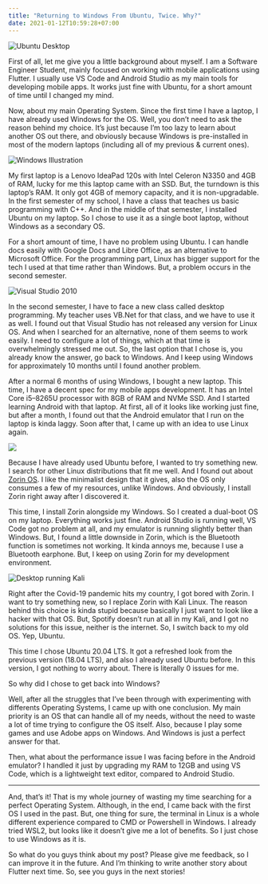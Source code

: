 ```yaml
---
title: "Returning to Windows From Ubuntu, Twice. Why?"
date: 2021-01-12T10:59:28+07:00
---
```


![Ubuntu Desktop](https://cdn-images-1.medium.com/max/6144/1*4v-WygvY4uukdlN3SYkbYw.png)

First of all, let me give you a little background about myself. I am a Software Engineer Student, mainly focused on working with mobile applications using Flutter. I usually use VS Code and Android Studio as my main tools for developing mobile apps. It works just fine with Ubuntu, for a short amount of time until I changed my mind.

Now, about my main Operating System. Since the first time I have a laptop, I have already used Windows for the OS. Well, you don’t need to ask the reason behind my choice. It’s just because I’m too lazy to learn about another OS out there, and obviously because Windows is pre-installed in most of the modern laptops (including all of my previous & current ones).

![Windows Illustration](https://cdn-images-1.medium.com/max/3840/1*BjWC6atbEI7jS23iINtlXA.png)

My first laptop is a Lenovo IdeaPad 120s with Intel Celeron N3350 and 4GB of RAM, lucky for me this laptop came with an SSD. But, the turndown is this laptop’s RAM. It only got 4GB of memory capacity, and it is non-upgradable. In the first semester of my school, I have a class that teaches us basic programming with C++. And in the middle of that semester, I installed Ubuntu on my laptop. So I chose to use it as a single boot laptop, without Windows as a secondary OS.

For a short amount of time, I have no problem using Ubuntu. I can handle docs easily with Google Docs and Libre Office, as an alternative to Microsoft Office. For the programming part, Linux has bigger support for the tech I used at that time rather than Windows. But, a problem occurs in the second semester.

![Visual Studio 2010](https://cdn-images-1.medium.com/max/2000/1*6NARts17HkhDyqWd1ADleQ.jpeg)

In the second semester, I have to face a new class called desktop programming. My teacher uses VB.Net for that class, and we have to use it as well. I found out that Visual Studio has not released any version for Linux OS. And when I searched for an alternative, none of them seems to work easily. I need to configure a lot of things, which at that time is overwhelmingly stressed me out. So, the last option that I chose is, you already know the answer, go back to Windows. And I keep using Windows for approximately 10 months until I found another problem.

After a normal 6 months of using Windows, I bought a new laptop. This time, I have a decent spec for my mobile apps development. It has an Intel Core i5–8265U processor with 8GB of RAM and NVMe SSD. And I started learning Android with that laptop. At first, all of it looks like working just fine, but after a month, I found out that the Android emulator that I run on the laptop is kinda laggy. Soon after that, I came up with an idea to use Linux again.

![](https://cdn-images-1.medium.com/max/3000/1*W-4z3C68Ad-3deEgvyeAhw.jpeg)

Because I have already used Ubuntu before, I wanted to try something new. I search for other Linux distributions that fit me well. And I found out about [Zorin OS](https://zorinos.com/). I like the minimalist design that it gives, also the OS only consumes a few of my resources, unlike Windows. And obviously, I install Zorin right away after I discovered it.

This time, I install Zorin alongside my Windows. So I created a dual-boot OS on my laptop. Everything works just fine. Android Studio is running well, VS Code got no problem at all, and my emulator is running slightly better than Windows. But, I found a little downside in Zorin, which is the Bluetooth function is sometimes not working. It kinda annoys me, because I use a Bluetooth earphone. But, I keep on using Zorin for my development environment.

![Desktop running Kali](https://cdn-images-1.medium.com/max/2732/1*uyg46mBY4iD9KHB2d7qH6A.png)

Right after the Covid-19 pandemic hits my country, I got bored with Zorin. I want to try something new, so I replace Zorin with Kali Linux. The reason behind this choice is kinda stupid because basically I just want to look like a hacker with that OS. But, Spotify doesn’t run at all in my Kali, and I got no solutions for this issue, neither is the internet. So, I switch back to my old OS. Yep, Ubuntu.

This time I chose Ubuntu 20.04 LTS. It got a refreshed look from the previous version (18.04 LTS), and also I already used Ubuntu before. In this version, I got nothing to worry about. There is literally 0 issues for me.

So why did I chose to get back into Windows?

Well, after all the struggles that I’ve been through with experimenting with differents Operating Systems, I came up with one conclusion. My main priority is an OS that can handle all of my needs, without the need to waste a lot of time trying to configure the OS itself. Also, because I play some games and use Adobe apps on Windows. And Windows is just a perfect answer for that.

Then, what about the performance issue I was facing before in the Android emulator? I handled it just by upgrading my RAM to 12GB and using VS Code, which is a lightweight text editor, compared to Android Studio.

---

And, that’s it! That is my whole journey of wasting my time searching for a perfect Operating System. Although, in the end, I came back with the first OS I used in the past. But, one thing for sure, the terminal in Linux is a whole different experience compared to CMD or Powershell in Windows. I already tried WSL2, but looks like it doesn’t give me a lot of benefits. So I just chose to use Windows as it is.

So what do you guys think about my post? Please give me feedback, so I can improve it in the future. And I’m thinking to write another story about Flutter next time. So, see you guys in the next stories!
